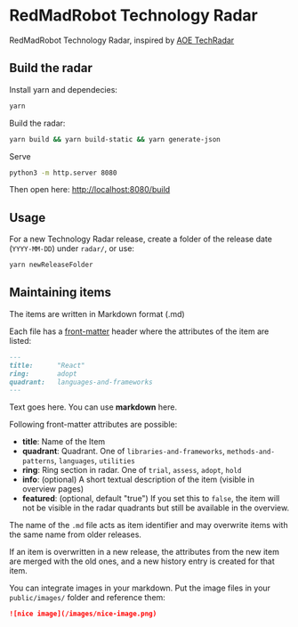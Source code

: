 # RedMadRobot Technology Radar

RedMadRobot Technology Radar, inspired by [AOE TechRadar](https://www.aoe.com/techradar/index.html)

## Build the radar

Install yarn and dependecies:

```bash
yarn
```

Build the radar:

```bash
yarn build && yarn build-static && yarn generate-json
```

Serve

```bash
python3 -m http.server 8080
```

Then open here: [http://localhost:8080/build](http://localhost:8080/build)

## Usage

For a new Technology Radar release, create a folder of the release date (`YYYY-MM-DD`) under `radar/`, or use:

```bash
yarn newReleaseFolder
```

## Maintaining items

The items are written in Markdown format (.md)

Each file has a [front-matter](https://github.com/jxson/front-matter) header where the attributes of the item are listed:

```Markdown
---
title:      "React"
ring:       adopt
quadrant:   languages-and-frameworks
---
```

Text goes here. You can use **markdown** here.

Following front-matter attributes are possible:

- **title**: Name of the Item
- **quadrant**: Quadrant. One of `libraries-and-frameworks`, `methods-and-patterns`, `languages`, `utilities`
- **ring**: Ring section in radar. One of `trial`, `assess`, `adopt`, `hold`
- **info**: (optional) A short textual description of the item (visible in
  overview pages)
- **featured**: (optional, default "true") If you set this to `false`, the item
  will not be visible in the radar quadrants but still be available in the overview.

The name of the `.md` file acts as item identifier and may overwrite items with
the same name from older releases.

If an item is overwritten in a new release, the attributes from the new item are
merged with the old ones, and a new history entry is created for that item.

You can integrate images in your markdown. Put the image files in your `public/images/` folder and reference them:

```Markdown
![nice image](/images/nice-image.png)
```
